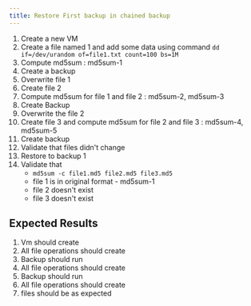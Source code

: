 ```yaml
---
title: Restore First backup in chained backup
---
```

1. Create a new VM
1. Create a file named 1 and add some data using command `dd if=/dev/urandom of=file1.txt count=100 bs=1M`
1. Compute md5sum : md5sum-1
1. Create a backup
1. Overwrite file 1 
1. Create file 2
1. Compute md5sum for file 1 and file 2 : md5sum-2, md5sum-3
1. Create Backup
1. Overwrite the file 2
1. Create file 3 and compute md5sum for file 2 and file 3 : md5sum-4, md5sum-5
1. Create backup
1. Validate that files didn't change
1. Restore to backup 1
1. Validate that
    - `md5sum -c file1.md5 file2.md5 file3.md5`
    - file 1 is in original format - md5sum-1
    - file 2 doesn't exist
    - file 3 doesn't exist
## Expected Results
1. Vm should create
1. All file operations should create
1. Backup should run
1. All file operations should create
1. Backup should run
1. All file operations should create
1. files should be as expected
